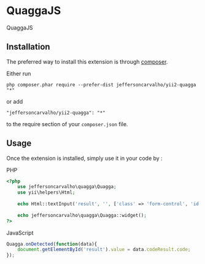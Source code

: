 QuaggaJS
========
QuaggaJS

Installation
------------

The preferred way to install this extension is through [composer](http://getcomposer.org/download/).

Either run

```
php composer.phar require --prefer-dist jeffersoncarvalho/yii2-quagga "*"
```

or add

```
"jeffersoncarvalho/yii2-quagga": "*"
```

to the require section of your `composer.json` file.


Usage
-----

Once the extension is installed, simply use it in your code by  :

PHP
```php
<?php
    use jeffersoncarvalho\quagga\Quagga;
    use yii\helpers\Html;
    
    echo Html::textInput('result', '', ['class' => 'form-control', 'id'=>'result']);
    
    echo jeffersoncarvalho\quagga\Quagga::widget(); 
?>

```

JavaScript
```javascript
Quagga.onDetected(function(data){
    document.getElementById('result').value = data.codeResult.code;
});
```